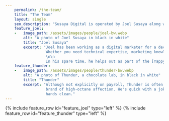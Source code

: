 ```yaml
---
    permalink: /the-team/
    title: "The Team"
    layout: single
    seo_description: "Susaya Digital is operated by Joel Susaya along with the help of his trusty dog, Thunder. Joel has been in digital marketing for a decade and web development for half that time."
    feature_joel:
    -   image_path: /assets/images/people/joel-bw.webp
        alt: "A photo of Joel Susaya in black in white"
        title: "Joel Susaya"
        excerpt: "Joel has been working as a digital marketer for a decade and as a web developer for half that time. 
                  Whether you need technical expertise, marketing knowledge, or strategic advice, he's got you covered!
                  \n\n
                  In his spare time, he helps out as part of the [Yappy Tails Animal Rescue](https://yappytails.org/) team in Connecticut."
    feature_thunder:
    -   image_path: /assets/images/people/thunder-bw.webp
        alt: "A photo of Thunder, a chocolate lab, in black in white"
        title: "Thunder"
        excerpt: "Although not explicitly on payroll, Thunder is often roaming around the office spreading his unique
                  brand of high-octane affection. He's quick with a joke and provides frequent reminders to keep one's
                  hands clean."
---
```


{% include feature_row id="feature_joel" type="left" %}
{% include feature_row id="feature_thunder" type="left" %}